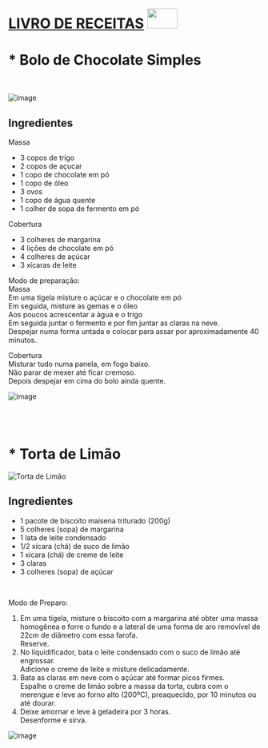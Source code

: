 # [LIVRO DE RECEITAS](https://placehold.it/15/#000080/000000?text=+) <img src="https://cdn-icons-png.flaticon.com/512/1094/1094675.png" width="60" height="40">



# * Bolo de Chocolate Simples
<br>

![image](https://user-images.githubusercontent.com/71258083/199813841-cccf8960-edd9-46ad-a011-51013e67d9ba.png)

## Ingredientes <br>
Massa <br>
* 3 copos de trigo <br>
* 2 copos de açucar <br>
* 1 copo de chocolate em pó <br>
* 1 copo de óleo <br>
* 3 ovos <br>
* 1 copo de água quente <br>
* 1 colher de sopa de fermento em pó <br>

Cobertura <br>
* 3 colheres de margarina <br>
* 4 lições de chocolate em pó <br>
* 4 colheres de açúcar <br>
* 3 xícaras de leite <br>
 
Modo de preparação: <br>
Massa <br>
Em uma tigela misture o açúcar e o chocolate em pó <br>
Em seguida, misture as gemas e o óleo <br>
Aos poucos acrescentar a água e o trigo <br>
Em seguida juntar o fermento e por fim juntar as claras na neve. <br>
Despejar numa forma untada e colocar para assar por aproximadamente 40 minutos. <br>

Cobertura <br>
Misturar tudo numa panela, em fogo baixo. <br>
Não parar de mexer até ficar cremoso. <br>
Depois despejar em cima do bolo ainda quente. <br>

![image](https://user-images.githubusercontent.com/71258083/199806781-9364e490-dbde-48f6-9877-2f5b77e95f69.png)
 <br>
 <br>
 <br>
 <br>
 
# * Torta de Limão
![Torta de Limão](https://encrypted-tbn0.gstatic.com/images?q=tbn:ANd9GcT54n1LF2B38HNFy-IBobeaFlzSSFCHtRXfmg&usqp=CAU) 


## Ingredientes <br>
* 1 pacote de biscoito maisena triturado (200g) <br>
* 5 colheres (sopa) de margarina <br>
* 1 lata de leite condensado <br>
* 1/2 xícara (chá) de suco de limão <br>
* 1 xícara (chá) de creme de leite <br>
* 3 claras <br>
* 3 colheres (sopa) de açúcar <br>

<br>

Modo de Preparo: <br>
1. Em uma tigela, misture o biscoito com a margarina até obter uma massa homogênea e forre o fundo e a lateral de uma forma de aro removível de 22cm de diâmetro com essa farofa. <br>
Reserve. <br>
2. No liquidificador, bata o leite condensado com o suco de limão até engrossar. <br> 
Adicione o creme de leite e misture delicadamente. <br>
3. Bata as claras em neve com o açúcar até formar picos firmes. <br> 
Espalhe o creme de limão sobre a massa da torta, cubra com o merengue e leve ao forno alto (200ºC), preaquecido, por 10 minutos ou até dourar. <br>
4. Deixe amornar e leve à geladeira por 3 horas. <br>
Desenforme e sirva. <br>

![image](https://user-images.githubusercontent.com/71258083/199808624-ff523242-538d-4f6e-9971-3e6c28233168.png)
